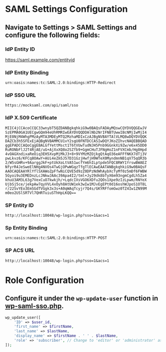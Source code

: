 # SAML Settings Configuration

## Navigate to Settings > SAML Settings and configure the following fields:

### IdP Entity ID

https://saml.example.com/entityid

### IdP Entity Binding

`urn:oasis:names:tc:SAML:2.0:bindings:HTTP-Redirect`

### IdP SSO URL

`https://mocksaml.com/api/saml/sso`

### IdP X.509 Certificate

```
MIIC4jCCAcoCCQC33wnybT5QZDANBgkqhkiG9w0BAQsFADAyMQswCQYDVQQGEwJV
SzEPMA0GA1UECgwGQm94eUhRMRIwEAYDVQQDDAlNb2NrIFNBTUwwIBcNMjIwMjI4
MjE0NjM4WhgPMzAyMTA3MDEyMTQ2MzhaMDIxCzAJBgNVBAYTAlVLMQ8wDQYDVQQK
DAZCb3h5SFExEjAQBgNVBAMMCU1vY2sgU0FNTDCCASIwDQYJKoZIhvcNAQEBBQAD
ggEPADCCAQoCggEBALGfYettMsct1T6tVUwTudNJH5Pnb9GGnkXi9Zw/e6x45DD0
RuRONbFlJ2T4RjAE/uG+AjXxXQ8o2SZfb9+GgmCHuTJFNgHoZ1nFVXCmb/Hg8Hpd
4vOAGXndixaReOiq3EH5XvpMjMkJ3+8+9VYMzMZOjkgQtAqO36eAFFfNKX7dTj3V
pwLkvz6/KFCq8OAwY+AUi4eZm5J57D31GzjHwfjH9WTeX0MyndmnNB1qV75qQR3b
2/W5sGHRv+9AarggJkF+ptUkXoLtVA51wcfYm6hILptpde5FQC8RWY1YrswBWAEZ
NfyrR4JeSweElNHg4NVOs4TwGjOPwWGqzTfgTlECAwEAATANBgkqhkiG9w0BAQsF
AAOCAQEAAYRlYflSXAWoZpFfwNiCQVE5d9zZ0DPzNdWhAybXcTyMf0z5mDf6FWBW
5Gyoi9u3EMEDnzLcJNkwJAAc39Apa4I2/tml+Jy29dk8bTyX6m93ngmCgdLh5Za4
khuU3AM3L63g7VexCuO7kwkjh/+LqdcIXsVGO6XDfu2QOs1Xpe9zIzLpwm/RNYeX
UjbSj5ce/jekpAw7qyVVL4xOyh8AtUW1ek3wIw1MJvEgEPt0d16oshWJpoS1OT8L
r/22SvYEo3EmSGdTVGgk3x3s+A0qWAqTcyjr7Q4s/GKYRFfomGwz0TZ4Iw1ZN99M
m0eo2USlSRTVl7QHRTuiuSThHpLKQQ==
```

### SP Entity ID

`http://localhost:10048/wp-login.php?sso=1&acs=1`

### Sp Entity Binding

`urn:oasis:names:tc:SAML:2.0:bindings:HTTP-POST`

### SP ACS URL

`http://localhost:10048/wp-login.php?sso=1&acs=1`

# Role Configuration

## Configure it under the `wp-update-user` function in [wp-saml-sso.php](./wp-saml-sso.php).

```php
wp_update_user([
    'ID' => $user_id,
    'first_name' => $firstName,
    'last_name' => $lastName,
    'display_name' => $firstName . ' ' . $lastName,
    'role' => 'subscriber', // Change to 'editor' or 'administrator' as needed
]);
```
